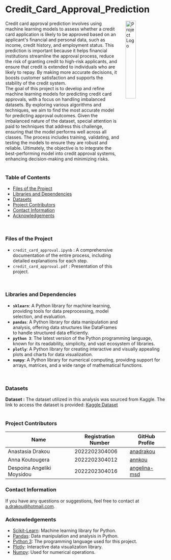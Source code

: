# Credit_Card_Approval_Prediction

<img src="https://www.debt.com/wp-content/uploads/2014/05/Credit-Card-Visa-Master-Card.webp" alt="Project Logo" align="right" style="margin-left: 20px; width: 25%;">
    Credit card approval prediction involves using machine learning models to assess whether a credit card application is likely to be approved based on an applicant's financial and personal data, such as income, credit history, and employment status. This prediction is important because it helps financial institutions streamline the approval process, reduce the risk of granting credit to high-risk applicants, and ensure that credit is extended to individuals who are likely to repay. By making more accurate decisions, it boosts customer satisfaction and supports the stability of the credit system.  <br>
    The goal of this project is to develop and refine machine learning models for predicting credit card approvals, with a focus on handling imbalanced datasets. By exploring various algorithms and techniques, we aim to find the most accurate model for predicting approval outcomes. Given the imbalanced nature of the dataset, special attention is paid to techniques that address this challenge, ensuring that the model performs well across all classes. The process includes training, validating, and testing the models to ensure they are robust and reliable. Ultimately, the objective is to integrate the best-performing model into credit approval systems, enhancing decision-making and minimizing risks.
<br> <br>

### Table of Contents
- [Files of the Project](#files-of-the-project)
- [Libraries and Dependencies](#libraries-and-dependencies)
- [Datasets](#datasets)
- [Project Contributors](#project-contributors)
- [Contact Information](#contact-information)
- [Acknowledgements](#acknowledgements)
<br>
  
### Files of the Project
- `credit_card_approval.ipynb` : A comprehensive documentation of the entire process, including detailed explanations for each step.
- `credit_card_approval.pdf` : Presentation of this project.
<br>

### Libraries and Dependencies
- **`sklearn`**: A Python library for machine learning, providing tools for data preprocessing, model selection, and evaluation.
- **`pandas`**: A Python library for data manipulation and analysis, offering data structures like DataFrames to handle structured data efficiently.
- **`python 3`**: The latest version of the Python programming language, known for its readability, simplicity, and vast ecosystem of libraries.
- **`plotly`**: A Python library for creating interactive and visually appealing plots and charts for data visualization.
- **`numpy`**: A Python library for numerical computing, providing support for arrays, matrices, and a wide range of mathematical functions.
<br>

### Datasets 
**Dataset :** The dataset utilized in this analysis was sourced from Kaggle. The link to access the dataset is provided: [Kaggle Dataset](https://www.kaggle.com/datasets/rikdifos/credit-card-approval-prediction)  
<br>


### Project Contributors

| Name           | Registration Number                | GitHub Profile                              |
|----------------|---------------------|---------------------------------------------|
| Anastasia Drakou     | 2022202304006      | [anadrakou](https://github.com/anadrakou) |
| Anna Koutougera       | 2022202304012     | [annkou](https://github.com/annkou)     |
| Despoina Angeliki Moysidou       | 2022202304016     | [angelina-msd](https://github.com/angelina-msd)     |

### Contact Information
If you have any questions or suggestions, feel free to contact at a.drakou@hotmail.com.

### Acknowledgements
- [Scikit-Learn](scikit-learn.org/stable/): Machine learning library for Python.
- [Pandas](https://pandas.pydata.org/): Data manipulation and analysis in Python.
- [Python 3](https://www.python.org/): The programming language used for this project.
- [Plotly](https://plotly.com/python/): Interactive data visualization library.
- [Numpy](https://numpy.org/): Used for numerical operations.
<br>

